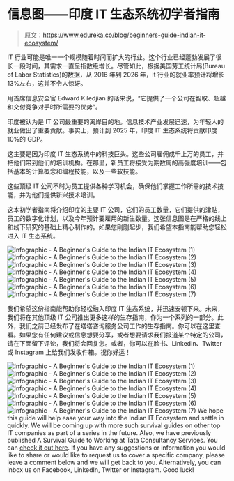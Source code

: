 # 信息图——印度 IT 生态系统初学者指南

> 原文：<https://www.edureka.co/blog/beginners-guide-indian-it-ecosystem/>

IT 行业可能是唯一一个规模随着时间而扩大的行业。这个行业已经蓬勃发展了很长一段时间，其需求一直呈指数级增长。尽管如此，根据美国劳工统计局(Bureau of Labor Statistics)的数据，从 2016 年到 2026 年，it 行业的就业率预计将增长 13%左右，这并不令人惊讶。

用首席信息安全官 Edward Kiledjian 的话来说，“它提供了一个公司在智取、超越和交付竞争对手时所需要的优势”。

印度被认为是 IT 公司最重要的离岸目的地。信息技术产业发展迅速，为年轻人的就业做出了重要贡献。事实上，预计到 2025 年，印度 IT 生态系统将贡献印度 10%的 GDP。

这主要是因为印度 IT 生态系统中的科技巨头。这些公司雇佣成千上万的员工，并把他们带到他们的培训机构。在那里，新员工将接受为期数周的高强度培训——包括基本的计算概念和编程技能，以及一些软技能。

这些顶级 IT 公司不时为员工提供各种学习机会，确保他们掌握工作所需的技术技能，并为他们提供新兴技术培训。

这本初学者指南将介绍印度的主要 IT 公司，它们的员工数量，它们提供的津贴，员工的数字化计划，以及今年预计要雇用的新生数量。这张信息图是在严格的线上和线下研究的基础上精心制作的。如果您刚刚起步，我们希望本指南能帮助您轻松进入 IT 生态系统。

![Infographic - A Beginner's Guide to the Indian IT Ecosystem (1)](img/dc4704fd38ad789b058fcdd4b7fa6427.png)![Infographic - A Beginner's Guide to the Indian IT Ecosystem (2)](img/1373d4c4cd9fc458838915c77ffe96f1.png)![Infographic - A Beginner's Guide to the Indian IT Ecosystem (3)](img/532139522487946ed8fe7a3ea79be592.png)![Infographic - A Beginner's Guide to the Indian IT Ecosystem (4)](img/6940901114a6f743bf02f2691bce169a.png)![Infographic - A Beginner's Guide to the Indian IT Ecosystem (5)](img/5035eab78d2d1fea676255d298a536e1.png)![Infographic - A Beginner's Guide to the Indian IT Ecosystem (6)](img/8b89cf2f1c0ebe744cd712259c76bcb6.png)![Infographic - A Beginner's Guide to the Indian IT Ecosystem (7)](img/b4753d6a991cd5002830356351f991af.png)

我们希望这份指南能帮助你轻松融入印度 IT 生态系统，并迅速安顿下来。未来，我们将在其他顶级 IT 公司推出更多这样的生存指南，作为一个系列的一部分。此外，我们之前已经发布了在塔塔咨询服务公司工作的生存指南。你可以在这里查看。如果您有任何建议或信息想要分享，或者想要请求我们报道某个特定的公司，请在下面留下评论，我们将会回复您。或者，你可以在脸书、LinkedIn、Twitter 或 Instagram 上给我们发收件箱。祝你好运！

![Infographic - A Beginner's Guide to the Indian IT Ecosystem (1)](img/dc4704fd38ad789b058fcdd4b7fa6427.png)![Infographic - A Beginner's Guide to the Indian IT Ecosystem (2)](img/1373d4c4cd9fc458838915c77ffe96f1.png)![Infographic - A Beginner's Guide to the Indian IT Ecosystem (3)](img/532139522487946ed8fe7a3ea79be592.png)![Infographic - A Beginner's Guide to the Indian IT Ecosystem (4)](img/6940901114a6f743bf02f2691bce169a.png)![Infographic - A Beginner's Guide to the Indian IT Ecosystem (5)](img/5035eab78d2d1fea676255d298a536e1.png)![Infographic - A Beginner's Guide to the Indian IT Ecosystem (6)](img/8b89cf2f1c0ebe744cd712259c76bcb6.png)![Infographic - A Beginner's Guide to the Indian IT Ecosystem (7)](img/b4753d6a991cd5002830356351f991af.png) We hope this guide will help ease your way into the Indian IT Ecosystem and settle in quickly. We will be coming up with more such survival guides on other top IT companies as part of a series in the future. Also, we have previously published A Survival Guide to Working at Tata Consultancy Services. You can [check it out here](https://www.edureka.co/blog/infographic-a-survival-guide-to-working-at-tata-consultancy-services/). If you have any suggestions or information you would like to share or would like to request us to cover a specific company, please leave a comment below and we will get back to you. Alternatively, you can inbox us on Facebook, LinkedIn, Twitter or Instagram. Good luck!
